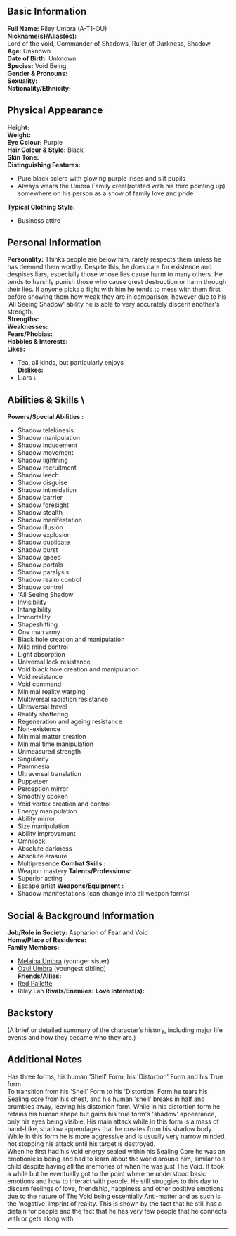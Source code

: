 ## **Basic Information**

**Full Name:**
Riley Umbra (A-T1-OU) \
**Nickname(s)/Alias(es):** \
Lord of the void, Commander of Shadows, Ruler of Darkness, Shadow \
**Age:** Unknown \
**Date of Birth:** Unknown \
**Species:** Void Being \
**Gender & Pronouns:** \
**Sexuality:** \
**Nationality/Ethnicity:**

## **Physical Appearance**

**Height:** \
**Weight:** \
**Eye Colour:** Purple \
**Hair Colour & Style:** Black \
**Skin Tone:** \
**Distinguishing Features:**

- Pure black sclera with glowing purple irises and slit pupils
- Always wears the Umbra Family crest(rotated with his third pointing up) somewhere on his person as a show of family love and pride

**Typical Clothing Style:**

- Business attire

## **Personal Information**

**Personality:**
Thinks people are below him, rarely respects them unless he has deemed them worthy. Despite this, he does care for existence and despises liars, especially those whose lies cause harm to many others. He tends to harshly punish those who cause great destruction or harm through their lies. If anyone picks a fight with him he tends to mess with them first before showing them how weak they are in comparison, however due to his 'All Seeing Shadow' ability he is able to very accurately discern another's strength. \
**Strengths:** \
**Weaknesses:** \
**Fears/Phobias:** \
**Hobbies & Interests:** \
**Likes:**

- Tea, all kinds, but particularly enjoys \
  **Dislikes:**
- Liars \

## **Abilities & Skills** \

**Powers/Special Abilities :**

- Shadow telekinesis
- Shadow manipulation
- Shadow inducement
- Shadow movement
- Shadow lightning
- Shadow recruitment
- Shadow leech
- Shadow disguise
- Shadow intimidation
- Shadow barrier
- Shadow foresight
- Shadow stealth
- Shadow manifestation
- Shadow illusion
- Shadow explosion
- Shadow duplicate
- Shadow burst
- Shadow speed
- Shadow portals
- Shadow paralysis
- Shadow realm control
- Shadow control
- 'All Seeing Shadow'
- Invisibility
- Intangibility
- Immortality
- Shapeshifting
- One man army
- Black hole creation and manipulation
- Mild mind control
- Light absorption
- Universal lock resistance
- Void black hole creation and manipulation
- Void resistance
- Void command
- Minimal reality warping
- Multiversal radiation resistance
- Ultraversal travel
- Reality shattering
- Regeneration and ageing resistance
- Non-existence
- Minimal matter creation
- Minimal time manipulation
- Unmeasured strength
- Singularity
- Panmnesia
- Ultraversal translation
- Puppeteer
- Perception mirror
- Smoothly spoken
- Void vortex creation and control
- Energy manipulation
- Ability mirror
- Size manipulation
- Ability improvement
- Omnilock
- Absolute darkness
- Absolute erasure
- Multipresence
  **Combat Skills :**
- Weapon mastery
  **Talents/Professions:**
- Superior acting
- Escape artist
  **Weapons/Equipment :**
- Shadow manifestations (can change into all weapon forms)

## **Social & Background Information**

**Job/Role in Society:**
Aspharion of Fear and Void \
**Home/Place of Residence:** \
**Family Members:**

  <!-- `./*` is in the same folder (`/docs/characters/*`), `../*` is back a folder (`/docs/*) -->

- [Melaina Umbra](./melaina_umbra) (younger sister)
- [Ozul Umbra](./ozul_umbra) (youngest sibling) \
  **Friends/Allies:**
- [Red Pallette](./red_palette)
- Riley Lan
  **Rivals/Enemies:**
  **Love Interest(s):**

## **Backstory**

(A brief or detailed summary of the character’s history, including major life events and how they became who they are.)

## **Additional Notes**

Has three forms, his human 'Shell' Form, his 'Distortion' Form and his True form. \
To transition from his 'Shell' Form to his 'Distortion' Form he tears his Sealing core from his chest, and his human 'shell' breaks in half and crumbles away, leaving his distortion form.
While in his distortion form he retains his human shape but gains his true form's 'shadow' appearance, only his eyes being visible. His main attack while in this form is a mass of hand-Like,
shadow appendages that he creates from his shadow body. While in this form he is more aggressive and is usually very narrow minded, not stopping his attack until his target is destroyed. \
When he first had his void energy sealed within his Sealing Core he was an emotionless being and had to learn about the world around him, similar to a child despite having all the memories of when he was just The Void.
It took a while but he eventually got to the point where he understood basic emotions and how to interact with people. He still struggles to this day to discern feelings of love, friendship, happiness and other positive emotions due to the nature of The Void being essentially Anti-matter and as such is the 'negative' imprint of reality. This is shown by the fact that he still has a distain for people and the fact that he has very few people that he connects with or gets along with.

---
